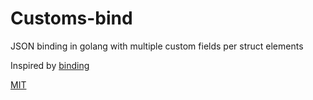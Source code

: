 # Customs-bind

JSON binding in golang with multiple custom fields per struct elements


Inspired by [binding](https://github.com/mholt/binding)

[MIT](LICENSE)
